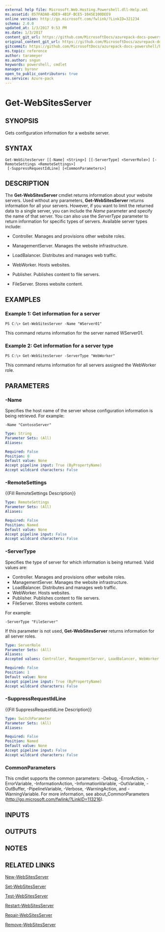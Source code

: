 ```yaml
---
external help file: Microsoft.Web.Hosting.Powershell.dll-Help.xml
ms.assetid: 857FADA8-4DE9-4B1F-BCE5-1045E100DEE9
online version: http://go.microsoft.com/fwlink/?LinkID=321234
schema: 2.0.0
updated_at: 1/3/2017 9:53 PM
ms.date: 1/3/2017
content_git_url: https://github.com/MicrosoftDocs/azurepack-docs-powershell/blob/live/AzurePack-cmdlets/Websites/v1.0/Get-WebSitesServer.md
original_content_git_url: https://github.com/MicrosoftDocs/azurepack-docs-powershell/blob/live/AzurePack-cmdlets/Websites/v1.0/Get-WebSitesServer.md
gitcommit: https://github.com/MicrosoftDocs/azurepack-docs-powershell/blob/9b04ebf7a96dfac95b0cdb4f6ad2c39512dc39eb/AzurePack-cmdlets/Websites/v1.0/Get-WebSitesServer.md
ms.topic: reference
author: tarameyer
ms.author: sngun
keywords: powershell, cmdlet
manager: byronr
open_to_public_contributors: true
ms.service: Azure-pack
---
```


# Get-WebSitesServer

## SYNOPSIS
Gets configuration information for a website server.

## SYNTAX

```
Get-WebSitesServer [[-Name] <String>] [[-ServerType] <ServerRole>] [-RemoteSettings <RemoteSettings>]
 [-SuppressRequestIdLine] [<CommonParameters>]
```

## DESCRIPTION
The **Get-WebSitesServer** cmdlet returns information about your website servers.
Used without any parameters, **Get-WebSitesServer** returns information for all your servers.
However, if you want to limit the returned data to a single server, you can include the *Name* parameter and specify the name of that server.
You can also use the *ServerType* parameter to return information for specific types of servers.
Available server types include:

- Controller. Manages and provisions other website roles. 

- ManagementServer. Manages the website infrastructure. 

- LoadBalancer. Distributes and manages web traffic. 

- WebWorker. Hosts websites. 

- Publisher. Publishes content to file servers. 

- FileServer. Stores website content.

## EXAMPLES

### Example 1: Get information for a server
```
PS C:\> Get-WebSitesServer -Name "WServer01"
```

This command returns information for the server named WServer01.

### Example 2: Get information for a server type
```
PS C:\> Get-WebSitesServer -ServerType "WebWorker"
```

This command returns information for all servers assigned the WebWorker role.

## PARAMETERS

### -Name
Specifies the host name of the server whose configuration information is being retrieved.
For example:

`-Name "ContosoServer"`

```yaml
Type: String
Parameter Sets: (All)
Aliases: 

Required: False
Position: 0
Default value: None
Accept pipeline input: True (ByPropertyName)
Accept wildcard characters: False
```

### -RemoteSettings
{{Fill RemoteSettings Description}}

```yaml
Type: RemoteSettings
Parameter Sets: (All)
Aliases: 

Required: False
Position: Named
Default value: None
Accept pipeline input: False
Accept wildcard characters: False
```

### -ServerType
Specifies the type of server for which information is being returned.
Valid values are:

- Controller. Manages and provisions other website roles. 
- ManagementServer. Manages the website infrastructure. 
- LoadBalancer. Distributes and manages web traffic. 
- WebWorker. Hosts websites. 
- Publisher. Publishes content to file servers. 
- FileServer. Stores website content.

For example:

`-ServerType "FileServer"`

If this parameter is not used, **Get-WebSitesServer** returns information for all server roles.

```yaml
Type: ServerRole
Parameter Sets: (All)
Aliases: 
Accepted values: Controller, ManagementServer, LoadBalancer, WebWorker, Publisher, FileServer, MultiRole

Required: False
Position: 1
Default value: None
Accept pipeline input: True (ByPropertyName)
Accept wildcard characters: False
```

### -SuppressRequestIdLine
{{Fill SuppressRequestIdLine Description}}

```yaml
Type: SwitchParameter
Parameter Sets: (All)
Aliases: 

Required: False
Position: Named
Default value: None
Accept pipeline input: False
Accept wildcard characters: False
```

### CommonParameters
This cmdlet supports the common parameters: -Debug, -ErrorAction, -ErrorVariable, -InformationAction, -InformationVariable, -OutVariable, -OutBuffer, -PipelineVariable, -Verbose, -WarningAction, and -WarningVariable. For more information, see about_CommonParameters (http://go.microsoft.com/fwlink/?LinkID=113216).

## INPUTS

## OUTPUTS

## NOTES

## RELATED LINKS

[New-WebSitesServer](xref:Websites/v1.0/New-WebSitesServer.md)

[Set-WebSitesServer](xref:Websites/v1.0/Set-WebSitesServer.md)

[Test-WebSitesServer](xref:Websites/v1.0/Test-WebSitesServer.md)

[Restart-WebSitesServer](xref:Websites/v1.0/Restart-WebSitesServer.md)

[Repair-WebSitesServer](xref:Websites/v1.0/Repair-WebSitesServer.md)

[Remove-WebSitesServer](xref:Websites/v1.0/Remove-WebSitesServer.md)


